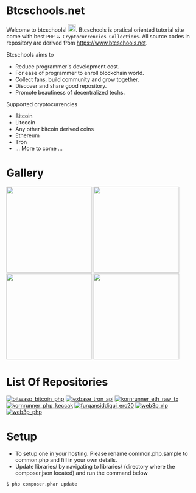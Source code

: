 # Btcschools.net
Welcome to btcschools! <img src="https://raw.githubusercontent.com/MartinHeinz/MartinHeinz/master/wave.gif" width="20">. Btcschools is pratical oriented tutorial site come with best `PHP & Cryptocurrencies Collections`. All source codes in repository are derived from https://www.btcschools.net. 

Btcschools aims to
* Reduce programmer's development cost.
* For ease of programmer to enroll blockchain world.
* Collect fans, build community and grow together.
* Discover and share good repository.
* Promote beautiness of decentralized techs.

Supported cryptocurrencies
* Bitcoin
* Litecoin
* Any other bitcoin derived coins
* Ethereum
* Tron
* ... More to come ...

# Gallery
<img src="https://www.btcschools.net/media/images/github/gallery1.PNG?1" width="225" height="225"> <img src="https://www.btcschools.net/media/images/github/gallery2.PNG?2" width="225" height="225"> <img src="https://www.btcschools.net/media/images/github/gallery3.PNG?3" width="225" height="225"> <img src="https://www.btcschools.net/media/images/github/gallery4.PNG?4" width="225" height="225"> 

# List Of Repositories
[![bitwasp_bitcoin_php](https://github-readme-stats.vercel.app/api/pin/?username=Bit-Wasp&repo=bitcoin-php&show_owner=Bit-Wasp)](https://github.com/Bit-Wasp/bitcoin-php)
[![iexbase_tron_api](https://github-readme-stats.vercel.app/api/pin/?username=iexbase&repo=tron-api&show_owner=iexbase)](https://github.com/iexbase/tron-api)
[![kornrunner_eth_raw_tx](https://github-readme-stats.vercel.app/api/pin/?username=kornrunner&repo=php-ethereum-offline-raw-tx&show_owner=kornrunner)](https://github.com/kornrunner/php-ethereum-offline-raw-tx)
[![kornrunner_php_keccak](https://github-readme-stats.vercel.app/api/pin/?username=kornrunner&repo=php-keccak&show_owner=kornrunner)](https://github.com/kornrunner/php-keccak)
[![furqansiddiqui_erc20](https://github-readme-stats.vercel.app/api/pin/?username=furqansiddiqui&repo=erc20-php&show_owner=furqansiddiqui)](https://github.com/furqansiddiqui/erc20-php)
[![web3p_rlp](https://github-readme-stats.vercel.app/api/pin/?username=web3p&repo=rlp&show_owner=web3p)](https://github.com/web3p/rlp)
[![web3p_php](https://github-readme-stats.vercel.app/api/pin/?username=web3p&repo=web3.php&show_owner=web3p)](https://github.com/web3p/web3.php)


# Setup
* To setup one in your hosting. Please rename common.php.sample to common.php and fill in your own details.
* Update libraries/ by navigating to libraries/ (directory where the composer.json located) and run the command below
```
$ php composer.phar update
```
